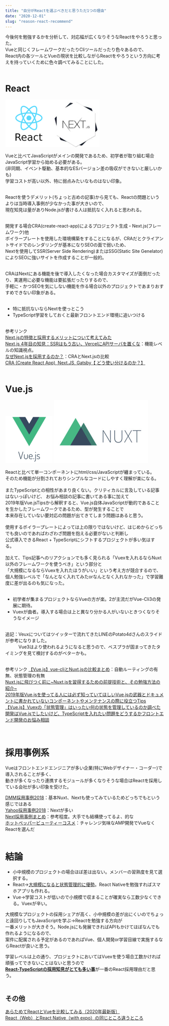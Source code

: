 ```yaml
---
title: "自分がReactを選ぶべきだと思うただ1つの理由"
date: "2020-12-01"
slug: "reason-react-recommend"
---
```


今後何を勉強するかを分析して、対応幅が広くなりそうなReactをやろうと思った。<br>
Vueと同じくフレームワークだったりCliツールだったり色々あるので、<br>
React内の各ツールとVueの現状を比較しながらReactをやろうという方向に考えを持っていくために色々調べてみることにした。<br><br>

# React

![](../images/posts-image/2020-12-01-01.png)![](../images/posts-image/2020-12-01-02.jpg)<br>

Vueと比べてJavaScriptがメインの開発であるため、初学者が取り組む場合JavaScript学習から始める必要がある。<br>
(非同期、イベント駆動、基本的なESバージョン差の吸収ができないと厳しいかも)<br>
学習コストが高い以外、特に弱点みたいなものはない印象。<br><br>

Reactを使うデメリット(ちょっと古めの記事)から見ても、Reactの問題というよりは当時導入事例が少なかった事が大きいので、<br>
現在知見は量がありNode.jsが書ける人は抵抗なく入れると思われる。<br><br>

開発する場合CRA(create-react-app)によるプロジェクト生成・Next.js(フレームワーク)他<br>ボイラープレートを使用した環境構築をすることになるが、CRAだとクライアントサイドでのレンダリングが基本になりSEOの面で弱いため、<br>
Nextを使用してSSR(Server Side Rendering)またはSSG(Static Site Genelator)によりSEOに強いサイトを作成することが一般的。<br><br>

CRAはNextにある機能を後で導入したくなった場合カスタマイズが面倒だったり、実運用に必要な機能は要拡張だったりするので、<br>手軽に・かつSEOを気にしない機能を作る場合以外のプロジェクトであまりおすすめできない印象がある。<br><br>

* 特に抵抗ないならNextを使っとこう
* TypeScript学習をしておくと最新フロントエンド環境に追いつける
<br><br>

参考リンク<br>
[Next.jsの特徴と採用するメリットについて考えてみた](https://freelance-jak.com/technology/react/2325/)<br>
[Next.js 4年目の知見：SSRはもう古い、VercelにAPIサーバを置くな](https://qiita.com/jagaapple/items/faf125e28f8c2860269c)：機能レベルの知識視点。<br>
[なぜNext.jsを採用するのか？](https://mottox2.com/posts/429)：CRAとNext.jsの比較<br>
[CRA (Create React App), Next.JS, Gatsby【 どう使い分けるのか？】](https://watablogtravel.com/cra-create-react-app-next-js-gatsby%E3%80%90-%E3%81%A9%E3%81%86%E4%BD%BF%E3%81%84%E5%88%86%E3%81%91%E3%82%8B%E3%81%AE%E3%81%8B%EF%BC%9F%E3%80%91/)<br><br>

# Vue.js

![](../images/posts-image/2020-12-01-03.png)
![](../images/posts-image/2020-12-01-04.jpg)<br>

Reactと比べて単一コンポーネントにhtml/css/JavaScriptが纏まっている。<br>
そのため機能が分割されておりシンプルなコードにしやすく理解が楽になる。
<br><br>
またTypeScriptとの相性があまり良くない。クリティカルに言及している記事はないっぽいけど、
お悩み相談の記事に書いてある事に加えて<br>2019年版Vue.jsTipsから解釈すると、Vue.js自体JavaScriptが動的であることを生かしたフレームワークであるため、型が発生することで<br>本来存在していない要対応の問題が出てきてしまう問題はあると思う。
<br><br>
使用するボイラープレートによっては上の限りではないけど、はじめからどっちでも良いのであればわざわざ問題を抱える必要がないと判断し<br>公式導入できるReact + TypeScriptにシフトするプロジェクトが多い気はする。
<br><br>
加えて、Tips記事へのリアクションでも多く見られる「Vuexを入れるならNuxt以外のフレームワークを使うべき」という部分と<br>「大規模になるならVuexを入れたほうがいい」という考え方が競合するので、<br>個人勉強レベルで「なんとなく入れてみたorなんとなく入れなかった」で学習難度に差が出るのも気になった。<br><br>

* 初学者が集まるプロジェクトならVueの方が楽。2が主流だがVue-Cli3の発展に期待。
* Vuexが曲者。導入する場合は上と異なり分かる人がいないときつくなりそうなイメージ
<br><br>

追記：Veuxについてはツイッターで流れてきたLINEのPotato4dさんのスライドが参考になりました。<br>
　　　Vue3はより使われるようになると思うので、ベスプラが固まってきたタイミングを見て検討するのがベターかも。<br><br>

参考リンク
[【Vue.js】vue-cliとNuxt.jsの比較まとめ](https://qiita.com/beanbeenzou/items/772b42687810539b9237)：自動ルーティングの有無、状態管理の有無<br>
[Nuxt.jsに飛びつく前に~Nuxt.jsを習得するための前提技術と、その勉強方法の紹介~](https://qiita.com/newt0/items/763b0c228a8451c68865)<br>
[2019年版Vue.jsを使ってる人には必ず知っていてほしいVue.jsの武器とドキュメントに書かれていないコンポーネントやメンテナンスの際に役立つTips](https://qiita.com/kahirokunn/items/6b4834b9a13406535f32)<br>
[【Vue.js】Vuexの「状態管理」はいったい何の状態を管理しているのか調べた](https://www.i-ryo.com/entry/2019/12/03/063040)<br>
[開発はVue.jsでしたいけど、TypeScriptを入れたい問題をどうするかフロントエンド開発のお悩み相談](https://logmi.jp/tech/articles/322416)<br><br><br>

# 採用事例系
Vueはフロントエンドエンジニアが多い企業(特にWebデザイナー・コーダー)で導入されることが多く、<br>動きが多くなったり連携するモジュールが多くなりそうな場合はReactを採用している会社が多い印象を受けた。

[DMM採用事例2018](https://logmi.jp/tech/articles/320546)：基本Nuxt、Nextも使ってみているためどっちでもという感じではある<br>
[Yahoo採用事例2018](https://techblog.yahoo.co.jp/advent-calendar-2018/yahoo-frontend/)：Nextが多い<br>
[Next採用事例まとめ](https://dyno.design/articles/corporate-sites-nextjs/)：参考程度。大手でも結構使ってるよ、的な<br>
[ホットペッパービューティーコスメ](https://codezine.jp/article/detail/12700)：チャレンジ気味なAMP開発でVueなくReactを選んだ<br><br>

# 結論
* 小中規模のプロジェクトの場合ほぼ差は出ない。メンバーの習熟度を見て選択する。
* React→<u>大規模になると状態管理的に優勢</u>。React Nativeを勉強すればスマホアプリも作れる。
* Vue→学習コストが低いので小規模で収まることが確実なら工数少なくできる。Vuexが辛い。

大規模なプロジェクトの採用シェアが高く、小中規模の差が出にくいのでちょっと遠回りしてもJavaScriptを学ぶ→Reactを勉強する方向が<br>一番メリットが大きそう。Node.jsにも発展できればAPIもかけてほぼなんでも作れるようになるので、<br>案件に配属される予定があるのであればVue、個人開発or学習目線で実施するならReactが良いと思う。

学習レベルは上の通り、プロジェクトにおいてはVuexを使う場合工数かければ頑張ってできないことはないと思うので<br><u>**React-TypeScriptの採用知見がとても多い事**</u>が一番のReact採用理由だと思う。<br><br>

## その他
[あらためてReactとVueを比較してみる〔2020年最新版〕](https://freelance-jak.com/technology/react/2472/)<br>
[React（Web）とReact Native（with expo）の同じところ違うところ](https://tech.asoview.co.jp/entry/2019/12/10/085554)
